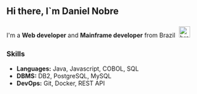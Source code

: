 ## Hi there, I`m Daniel Nobre

I'm a **Web developer** and **Mainframe developer** from Brazil <img alt="brazil" width="26px" style="padding:5px" src="https://img.icons8.com/color/48/000000/brazil-circular.png"/>

### Skills
- **Languages:** Java, Javascript, COBOL, SQL
- **DBMS:** DB2, PostgreSQL, MySQL
- **DevOps:** Git, Docker, REST API
